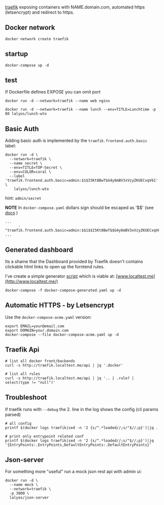 [traefik](traefik.io) exposing containers with NAME.domain.com, automated https (letsencrypt) and redirect to https.

## Docker network

```
docker network create traefik
```

## startup

```
docker-compose up -d
```

## test

If Dockerfile defines EXPOSE you can omit port
```
docker run -d --network=traefik --name web nginx
```

```
docker run -d --network=traefik --name lunch --env=TITLE=Lunchtime -p 80 lalyos/lunch-wto
```
## Basic Auth

Adding basic auth is implemented by the `traefik.frontend.auth.basic` label:
```
docker run -d \
  --network=traefik \
  --name secret \
  --env=TITLE=TOP-Secret \
  --env=COLOR=coral \
  --label 'traefik.frontend.auth.basic=admin:$1$I5Kt8BwT$G4y6mBV3xVzyZKUECxqV61' \
    lalyos/lunch-wto
```

hint: `admin/secret`

**NOTE**
In `docker-compose.yaml` dollars sign should be escaped as '$$' (see [docs](https://docs.docker.com/compose/compose-file/compose-file-v2/#variable-substitution) )

```
...
      - "traefik.frontend.auth.basic=admin:$$1$$I5Kt8BwT$$G4y6mBV3xVzyZKUECxqV61"
...
```

## Generated dashboard

Its a shame that the Dashboard provided by Traefik doesn't
contains clickable html links to open up the forntend rules.

I've create a simple generator [script](generatror.sh) which
is viable at: [www.localtest.me](http://www.localtest.me/)

```
docker-compose -f docker-compose-generated.yaml up -d
```

## Automatic HTTPS - by Letsencrypt

Use the `docker-compose-acme.yaml` version:
```
export EMAIL=your@email.com
export DOMAIN=your.domain.com
docker-compose --file docker-compose-acme.yaml up -d
```

## Traefik Api

```
# list all docker front/backends
curl -s http://traefik.localtest.me/api | jq '.docker'

# list all rules
curl -s http://traefik.localtest.me/api | jq '.. | .rule? | select(type != "null")'
```

## Troubleshoot

If traefik runs with `--debug` the 2. line in the log shows the config (cli params parsed)
```
# all config
printf $(docker logs traefik|sed -n '2 {s/^.*loaded//;s/"$//;p}')|jq .

# print only entrypoint related conf
printf $(docker logs traefik|sed -n '2 {s/^.*loaded//;s/"$//;p}')|jq '{EntryPoints:.EntryPoints,DefaultEntryPoints:.DefaultEntryPoints}'
```

## Json-server
For something more "useful" run a mock json rest api with admin ui:

```
docker run -d \
  --name mock \
  --network=traefik \
  -p 3000 \
  lalyos/json-server
```
